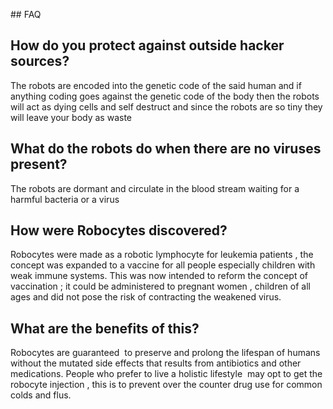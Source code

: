 ## FAQ 
<h2> How do you protect against outside hacker sources? </h2>
The robots are encoded into the genetic code of the said human and if anything coding goes against the genetic code of the body then the robots will act as dying cells and self destruct and since the robots are so tiny they will leave your body as waste
<h2> What do the robots do when there are no viruses present? </h2>
The robots are dormant and circulate in the blood stream waiting for a harmful bacteria or a virus
<h2> How were Robocytes discovered? </h2>
Robocytes were made as a robotic lymphocyte for leukemia patients , the concept was expanded to a vaccine for all people especially children with weak immune systems. This was now intended to reform the concept of vaccination ; it could be administered to pregnant women , children of all ages and did not pose the risk of contracting the weakened virus.
<h2> What are the benefits of this? </h2>
Robocytes are guaranteed  to preserve and prolong the lifespan of humans without the mutated side effects that results from antibiotics and other medications. People who prefer to live a holistic lifestyle  may opt to get the robocyte injection , this is to prevent over the counter drug use for common colds and flus.
